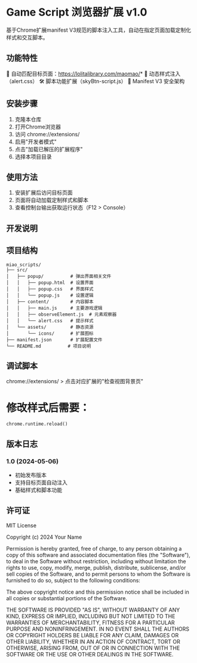 <!--
 * @Author: liyanminghui@codeck.ai
 * @Date: 2025-05-06 17:25:02
 * @LastEditTime: 2025-05-06 17:25:18
 * @LastEditors: liyanminghui@codeck.ai
 * @Description: 
 * @FilePath: /miao_scripts/README.md
-->
# Game Script 浏览器扩展 v1.0

基于Chrome扩展manifest V3规范的脚本注入工具，自动在指定页面加载定制化样式和交互脚本。

## 功能特性
🎯 自动匹配目标页面：https://lolitalibrary.com/maomao/*
🎨 动态样式注入（alert.css）
🛠️ 脚本功能扩展（skyBtn-script.js）
🔌 Manifest V3 安全架构

## 安装步骤
1. 克隆本仓库
2. 打开Chrome浏览器
3. 访问 chrome://extensions/
4. 启用"开发者模式" 
5. 点击"加载已解压的扩展程序"
6. 选择本项目目录

## 使用方法
1. 安装扩展后访问目标页面
2. 页面将自动加载定制样式和脚本
3. 查看控制台输出获取运行状态（F12 > Console）

## 开发说明

## 项目结构

```
miao_scripts/
├── src/
│   ├── popup/          # 弹出界面相关文件
│   │   ├── popup.html  # 设置界面
│   │   ├── popup.css   # 界面样式
│   │   └── popup.js    # 设置逻辑
│   ├── content/        # 内容脚本
│   │   ├── main.js     # 主要游戏逻辑
│   │   ├── observeElement.js  # 元素观察器
│   │   └── alert.css   # 提示样式
│   └── assets/         # 静态资源
│       └── icons/      # 扩展图标
├── manifest.json       # 扩展配置文件
└── README.md          # 项目说明
```

## 调试脚本
chrome://extensions/ > 点击对应扩展的"检查视图背景页"

# 修改样式后需要：
```
chrome.runtime.reload()
```

## 版本日志
### 1.0 (2024-05-06)
- 初始发布版本
- 支持目标页面自动注入
- 基础样式和脚本功能

## 许可证
MIT License

Copyright (c) 2024 Your Name

Permission is hereby granted, free of charge, to any person obtaining a copy
of this software and associated documentation files (the "Software"), to deal
in the Software without restriction, including without limitation the rights
to use, copy, modify, merge, publish, distribute, sublicense, and/or sell
copies of the Software, and to permit persons to whom the Software is
furnished to do so, subject to the following conditions:

The above copyright notice and this permission notice shall be included in all
copies or substantial portions of the Software.

THE SOFTWARE IS PROVIDED "AS IS", WITHOUT WARRANTY OF ANY KIND, EXPRESS OR
IMPLIED, INCLUDING BUT NOT LIMITED TO THE WARRANTIES OF MERCHANTABILITY,
FITNESS FOR A PARTICULAR PURPOSE AND NONINFRINGEMENT. IN NO EVENT SHALL THE
AUTHORS OR COPYRIGHT HOLDERS BE LIABLE FOR ANY CLAIM, DAMAGES OR OTHER
LIABILITY, WHETHER IN AN ACTION OF CONTRACT, TORT OR OTHERWISE, ARISING FROM,
OUT OF OR IN CONNECTION WITH THE SOFTWARE OR THE USE OR OTHER DEALINGS IN THE
SOFTWARE.
